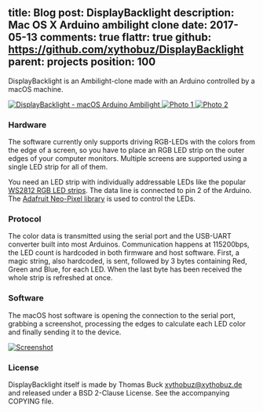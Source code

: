 title: Blog
post: DisplayBacklight
description: Mac OS X Arduino ambilight clone
date: 2017-05-13
comments: true
flattr: true
github: https://github.com/xythobuz/DisplayBacklight
parent: projects
position: 100
---

DisplayBacklight is an Ambilight-clone made with an Arduino controlled by a macOS machine.

<div class="lightgallery">
    <a href="https://www.youtube.com/watch?v=Sy3Wgt9CKz4">
        <img src="http://img.youtube.com/vi/Sy3Wgt9CKz4/0.jpg" alt="DisplayBacklight - macOS Arduino Ambilight">
    </a>
    <a href="img/ambilight-1.jpg">
        <img src="img/ambilight-1_small.jpg" alt="Photo 1">
    </a>
    <a href="img/ambilight-2.jpg">
        <img src="img/ambilight-2_small.jpg" alt="Photo 2">
    </a>
</div>

### Hardware

The software currently only supports driving RGB-LEDs with the colors from the edge of a screen, so you have to place an RGB LED strip on the outer edges of your computer monitors. Multiple screens are supported using a single LED strip for all of them.

You need an LED strip with individually addressable LEDs like the popular [WS2812 RGB LED strips](https://www.sparkfun.com/products/12025). The data line is connected to pin 2 of the Arduino. The [Adafruit Neo-Pixel library](https://github.com/adafruit/Adafruit_NeoPixel) is used to control the LEDs.

### Protocol

The color data is transmitted using the serial port and the USB-UART converter built into most Arduinos. Communication happens at 115200bps, the LED count is hardcoded in both firmware and host software. First, a magic string, also hardcoded, is sent, followed by 3 bytes containing Red, Green and Blue, for each LED. When the last byte has been received the whole strip is refreshed at once.

### Software

The macOS host software is opening the connection to the serial port, grabbing a screenshot, processing the edges to calculate each LED color and finally sending it to the device.

<div class="lightgallery">
    <a href="img/ambilight-3.png">
        <img src="img/ambilight-3.png" alt="Screenshot">
    </a>
</div>

### License

DisplayBacklight itself is made by Thomas Buck <xythobuz@xythobuz.de> and released under a BSD 2-Clause License. See the accompanying COPYING file.

